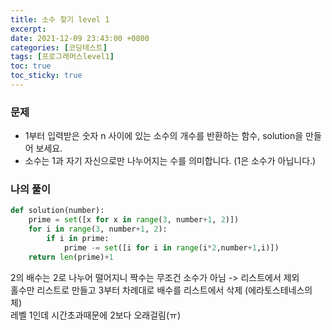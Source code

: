 ```yaml
---
title: 소수 찾기 level 1
excerpt: 
date: 2021-12-09 23:43:00 +0800
categories: [코딩테스트]
tags: [프로그래머스level1]
toc: true
toc_sticky: true
---
```


### 문제
* 1부터 입력받은 숫자 n 사이에 있는 소수의 개수를 반환하는 함수, solution을 만들어 보세요.
* 소수는 1과 자기 자신으로만 나누어지는 수를 의미합니다. (1은 소수가 아닙니다.)

### 나의 풀이

```python
def solution(number):
    prime = set([x for x in range(3, number+1, 2)])
    for i in range(3, number+1, 2):
        if i in prime:
            prime -= set([i for i in range(i*2,number+1,i)])
    return len(prime)+1
```
2의 배수는 2로 나누어 떨어지니 짝수는 무조건 소수가 아님 -> 리스트에서 제외<br>
홀수만 리스트로 만들고 3부터 차례대로 배수를 리스트에서 삭제 (에라토스테네스의 체)<br>
레벨 1인데 시간초과때문에 2보다 오래걸림(ㅠ)

